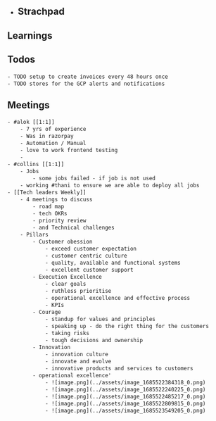 - ## Strachpad
## Learnings
## Todos
	- TODO setup to create invoices every 48 hours once
	- TODO stores for the GCP alerts and notifications
## Meetings
	- #alok [[1:1]]
		- 7 yrs of experience
		- Was in razorpay
		- Automation / Manual
		- love to work frontend testing
		-
	- #collins [[1:1]]
		- Jobs
			- some jobs failed - if job is not used
		- working #thani to ensure we are able to deploy all jobs
	- [[Tech leaders Weekly]]
		- 4 meetings to discuss
			- road map
			- tech OKRs
			- priority review
			- and Technical challenges
		- Pillars
			- Customer obession
				- exceed customer expectation
				- customer centric culture
				- quality, available and functional systems
				- excellent customer support
			- Execution Excellence
				- clear goals
				- ruthless prioritise
				- operational excellence and effective process
				- KPIs
			- Courage
				- standup for values and principles
				- speaking up - do the right thing for the customers
				- taking risks
				- tough decisions and ownership
			- Innovation
				- innovation culture
				- innovate and evolve
				- innovative products and services to customers
			- operational excellence'
				- ![image.png](../assets/image_1685522384318_0.png)
				- ![image.png](../assets/image_1685522240225_0.png)
				- ![image.png](../assets/image_1685522485217_0.png)
				- ![image.png](../assets/image_1685522809815_0.png)
				- ![image.png](../assets/image_1685523549205_0.png)
